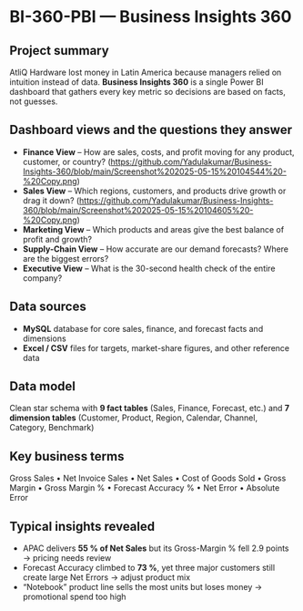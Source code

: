 # BI-360-PBI — Business Insights 360

## Project summary
AtliQ Hardware lost money in Latin America because managers relied on intuition instead of data. **Business Insights 360** is a single Power BI dashboard that gathers every key metric so decisions are based on facts, not guesses.

## Dashboard views and the questions they answer
- **Finance View** – How are sales, costs, and profit moving for any product, customer, or country? (https://github.com/Yadulakumar/Business-Insights-360/blob/main/Screenshot%202025-05-15%20104544%20-%20Copy.png)
- **Sales View** – Which regions, customers, and products drive growth or drag it down? (https://github.com/Yadulakumar/Business-Insights-360/blob/main/Screenshot%202025-05-15%20104605%20-%20Copy.png)
- **Marketing View** – Which products and areas give the best balance of profit and growth?  
- **Supply-Chain View** – How accurate are our demand forecasts? Where are the biggest errors?  
- **Executive View** – What is the 30-second health check of the entire company?

## Data sources
- **MySQL** database for core sales, finance, and forecast facts and dimensions  
- **Excel / CSV** files for targets, market-share figures, and other reference data

## Data model
Clean star schema with **9 fact tables** (Sales, Finance, Forecast, etc.) and **7 dimension tables** (Customer, Product, Region, Calendar, Channel, Category, Benchmark)

## Key business terms
Gross Sales • Net Invoice Sales • Net Sales • Cost of Goods Sold • Gross Margin • Gross Margin % • Forecast Accuracy % • Net Error • Absolute Error

## Typical insights revealed
- APAC delivers **55 % of Net Sales** but its Gross-Margin % fell 2.9 points → pricing needs review  
- Forecast Accuracy climbed to **73 %**, yet three major customers still create large Net Errors → adjust product mix  
- “Notebook” product line sells the most units but loses money → promotional spend too high
